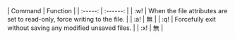 <div>  </div>
|  Command  |  Function  |
|  :-----:  |  :------:  |
|    :w!    |  When the file attributes are set to read-only, force writing to the file.  |
|    :a!    |  無  |
|    :q!    |  Forcefully exit without saving any modified unsaved files.  |
|    :x!    |  無  |
